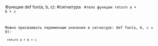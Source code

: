 Функции
def fun(a, b, c):  #сигнатура
<code> #тело функции
return a + b + c

Можно присваивать переменным значения в сигнатуре: 
def fun(a, b, c = 0):  
<code> 
return a + b + c
